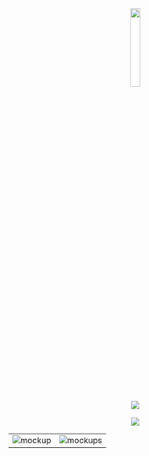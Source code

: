 <div align="center">
   <a href='https://www.figma.com/proto/qz8k6QPvRqlpSG5KjuLtd2/Portfolio'>
        <img src="https://user-images.githubusercontent.com/94204560/228659183-bf7b8217-a654-4383-8927-6f5714584226.png" width=20% height=20%>
  </a>
  <div align="center">
 
   <img src="https://user-images.githubusercontent.com/94204560/228668125-6f0bf25b-e39b-4bdb-a23b-6cf458a6bc7f.png">
</div>

 </div>

</br>



<div align="center">
  <a href='https://dplace-3d5f4.web.app/api/homepage?utm_source=GitHub&utm_medium=readme&utm_campaign=well_app_readme'>
      <img src='https://user-images.githubusercontent.com/94204560/228685166-ee1de9d2-c282-4bec-9043-81bc4d5c4345.png'>
  </a>
</div>





<table>
  <tr>
    <td><img src="https://user-images.githubusercontent.com/94204560/228683807-ea31989e-adb6-40f5-b1e0-0e72d3807b40.png" alt="mockup" /></td>
    <td><img src="https://user-images.githubusercontent.com/94204560/228684877-d2dc1ea7-b798-490e-8363-243f9113a566.png" alt="mockups" /></td>
  </tr>
</table>

</br>
